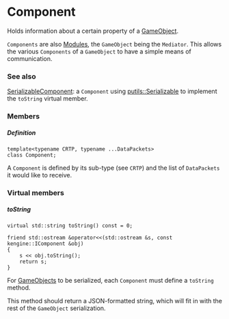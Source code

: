 # Component

Holds information about a certain property of a [GameObject](GameObject.md).

`Components` are also [Modules](https://github.com/phiste/putils/blob/master/mediator/README.md), the `GameObject` being the `Mediator`. This allows the various `Components` of a `GameObject` to have a simple means of communication.

### See also

[SerializableComponent](SerializableComponent.md): a `Component` using [putils::Serializable](https://github.com/phiste/putils/blob/master/reflection/Serializable.md) to implement the `toString` virtual member.

### Members

##### Definition

```
template<typename CRTP, typename ...DataPackets>
class Component;
```

A `Component` is defined by its sub-type (see `CRTP`) and the list of `DataPackets` it would like to receive.

### Virtual members

##### toString

```
virtual std::string toString() const = 0;

friend std::ostream &operator<<(std::ostream &s, const kengine::IComponent &obj)
{
    s << obj.toString();
    return s;
}
```

For [GameObjects](GameObject.md) to be serialized, each `Component` must define a `toString` method.

This method should return a JSON-formatted string, which will fit in with the rest of the `GameObject` serialization.
